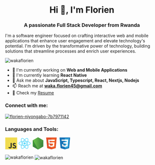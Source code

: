 <h1 align="center">Hi 👋, I'm Florien</h1>
<h3 align="center">A passionate Full Stack Developer from Rwanda</h3>

<p align="left">I'm a software engineer focused on crafting interactive web and mobile applications that enhance user engagement and elevate technology's potential. I'm driven by the transformative power of technology, building solutions that streamline processes and enrich user experiences.</p>

<p align="left">
    <img src="https://komarev.com/ghpvc/?username=wakaflorien&label=Profile%20views&color=0e75b6&style=flat" alt="wakaflorien" />
</p>

- 🔭 I'm currently working on **Web and Mobile Applications**
- 🌱 I'm currently learning **React Native**
- 💬 Ask me about **JavaScript, Typescript, React, Nextjs, Nodejs**
- 📫 Reach me at **waka.florien45@gmail.com**
- 📄 Check my [Resume](https://docs.google.com/document/d/1wSTmsqR7jVFvtM0NwIMkk5vzvvD-nAvIxbcuRpD01ag/edit?usp=sharing)

<h3 align="left">Connect with me:</h3>
<p align="left">
<a href="https://linkedin.com/in/florien-niyongabo-7b7971142" target="blank"><img align="center" src="https://raw.githubusercontent.com/rahuldkjain/github-profile-readme-generator/master/src/images/icons/Social/linked-in-alt.svg" alt="florien-niyongabo-7b7971142" height="30" width="40" /></a>
</p>

<h3 align="left">Languages and Tools:</h3>
<p align="left">
<img src="https://raw.githubusercontent.com/devicons/devicon/master/icons/javascript/javascript-original.svg" alt="javascript" width="40" height="40"/>
<img src="https://raw.githubusercontent.com/devicons/devicon/master/icons/react/react-original.svg" alt="react" width="40" height="40"/>
<img src="https://raw.githubusercontent.com/devicons/devicon/master/icons/nodejs/nodejs-original.svg" alt="nodejs" width="40" height="40"/>
<img src="https://raw.githubusercontent.com/devicons/devicon/master/icons/html5/html5-original.svg" alt="html5" width="40" height="40"/>
<img src="https://raw.githubusercontent.com/devicons/devicon/master/icons/css3/css3-original.svg" alt="css3" width="40" height="40"/>
</p>

<p><img align="left" src="https://github-readme-stats.vercel.app/api/top-langs?username=wakaflorien&show_icons=true&locale=en&layout=compact" alt="wakaflorien" /></p>

<p>&nbsp;<img align="center" src="https://github-readme-stats.vercel.app/api?username=wakaflorien&show_icons=true&locale=en" alt="wakaflorien" /></p>

